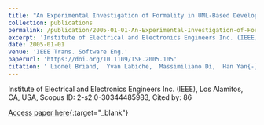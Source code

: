 ```yaml
---
title: "An Experimental Investigation of Formality in UML-Based Development"
collection: publications
permalink: /publication/2005-01-01-An-Experimental-Investigation-of-Formality-in-UML-Based-Development
excerpt: 'Institute of Electrical and Electronics Engineers Inc. (IEEE), Los Alamitos, CA, USA, Scopus ID: 2-s2.0-30344485983, Cited by: 86'
date: 2005-01-01
venue: 'IEEE Trans. Software Eng.'
paperurl: 'https://doi.org/10.1109/TSE.2005.105'
citation: ' Lionel Briand,  Yvan Labiche,  Massimiliano Di,  Han Yan{-}Bondoc, &quot;An Experimental Investigation of Formality in UML-Based Development.&quot; IEEE Trans. Software Eng., 2005.'
---
```

Institute of Electrical and Electronics Engineers Inc. (IEEE), Los Alamitos, CA, USA, Scopus ID: 2-s2.0-30344485983, Cited by: 86

[Access paper here](https://doi.org/10.1109/TSE.2005.105){:target="_blank"}
